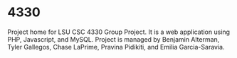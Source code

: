 # 4330

Project home for LSU CSC 4330 Group Project.
It is a web application using PHP, Javascript, and MySQL.
Project is managed by Benjamin Alterman, Tyler Gallegos, Chase LaPrime, Pravina Pidikiti, and Emilia Garcia-Saravia.
